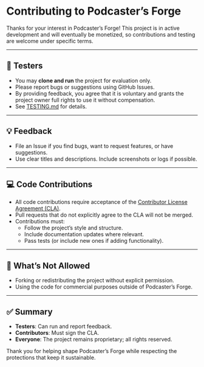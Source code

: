 # Contributing to Podcaster’s Forge

Thanks for your interest in Podcaster’s Forge! This project is in active development and will eventually be monetized, so contributions and testing are welcome under specific terms.

---

## 🧪 Testers
- You may **clone and run** the project for evaluation only.  
- Please report bugs or suggestions using GitHub Issues.  
- By providing feedback, you agree that it is voluntary and grants the project owner full rights to use it without compensation.  
- See [TESTING.md](TESTING.md) for details.  

---

## 💡 Feedback
- File an Issue if you find bugs, want to request features, or have suggestions.  
- Use clear titles and descriptions. Include screenshots or logs if possible.  

---

## 💻 Code Contributions
- All code contributions require acceptance of the [Contributor License Agreement (CLA)](CONTRIBUTOR_LICENSE_AGREEMENT.md).  
- Pull requests that do not explicitly agree to the CLA will not be merged.  
- Contributions must:
  - Follow the project’s style and structure.
  - Include documentation updates where relevant.
  - Pass tests (or include new ones if adding functionality).

---

## 🚫 What’s Not Allowed
- Forking or redistributing the project without explicit permission.  
- Using the code for commercial purposes outside of Podcaster’s Forge.  

---

## ✅ Summary
- **Testers**: Can run and report feedback.  
- **Contributors**: Must sign the CLA.  
- **Everyone**: The project remains proprietary; all rights reserved.  

Thank you for helping shape Podcaster’s Forge while respecting the protections that keep it sustainable.
